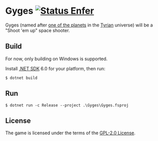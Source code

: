 # Gyges [![Status Enfer][status-enfer]][andivionian-status-classifier]

Gyges (named after [one of the planets][gyges] in the [Tyrian][tyrian]
universe) will be a "Shoot 'em up" space shooter.

## Build

For now, only building on Windows is supported.

Install [.NET SDK][dotnet] 6.0 for your platform, then run:

```
$ dotnet build
```

## Run

```
$ dotnet run -c Release --project .\Gyges\Gyges.fsproj
```

## License

The game is licensed under the terms of the [GPL-2.0 License][gpl-license].

[gyges]: https://www.youtube.com/watch?v=U2L7rcMN-Bw
[tyrian]: https://en.wikipedia.org/wiki/Tyrian_(video_game)
[dotnet]: https://dotnet.microsoft.com/download

[andivionian-status-classifier]: https://github.com/ForNeVeR/andivionian-status-classifier##status-enfer-
[status-enfer]: https://img.shields.io/badge/status-enfer-orange.svg

[gpl-license]: LICENSE
